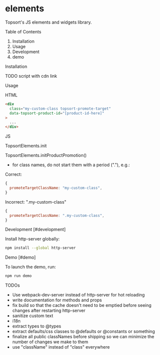 # elements

Topsort's JS elements and widgets library.

Table of Contents

1. Installation
1. Usage
1. Development
1. demo

Installation

TODO script with cdn link

Usage

HTML

```html
<div
  class="my-custom-class topsort-promote-target"
  data-topsort-product-id="[product-id-here]"
>
  ...
</div>
```

JS

TopsortElements.init

TopsortElements.initProductPromotion()

- for class names, do not start them with a period ("."), e.g.:

Correct:

```js
{
  promoteTargetClassName: "my-custom-class",
}
```

Incorrect: ".my-custom-class"

```js
{
  promoteTargetClassName: ".my-custom-class",
}
```

Development [#development]

Install http-server globally:

```zsh
npm install --global http-server
```

Demo [#demo]

To launch the demo, run:

```zsh
npm run demo
```

TODOs

- Use webpack-dev-server instead of http-server for hot reloading
- write documentation for methods and props
- fix build so that the cache doesn't need to be emptied before seeing changes after restarting http-server
- sanitize custom text
- i18n
- extract types to @types
- extract defaults/css classes to @defaults or @constants or something
- finalize all public classNames before shipping so we can minimize the number of changes we make to them
- use "className" instead of "class" everywhere
